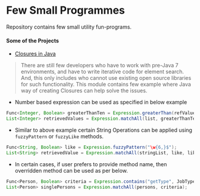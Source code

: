 Few Small Programmes
===================================
Repository contains few small utility fun-programs.

#### Some of the Projects ####

- [Closures in Java](java-closures)

> There are still few developers who have to work with pre-Java 7 environments, and have to write iterative code for element search. And, this only includes who cannot use existing open source libraries for such functionality. This module contains few example where Java way of creating Closures can help solve the issues.

* Number based expression can be used as specified in below example
```java
Func<Integer, Boolean> greaterThanTen = Expression.greaterThan(refValue);
List<Integer> retrievedValues = Expression.matchAll(list, greaterThanTen, 6);
```

* Similar to above example certain String Operations can be applied using ```fuzzyPattern``` or ```fuzzyLike``` methods.
```java
Func<String, Boolean> like = Expression.fuzzyPattern("\w{6,}$");
List<String> retrievedValue = Expression.matchAll(stringList, like, likeString);
```

* In certain cases, if user prefers to provide method name, then overridden method can be used as per below.
```java
Func<Person, Boolean> criteria = Expression.contains("getType", JobType.ENGINEER);
List<Person> singlePersons = Expression.matchAll(persons, criteria);
```
